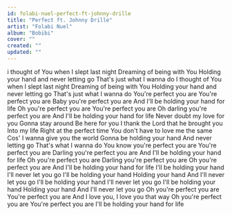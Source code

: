 ```yaml
---
id: folabi-nuel-perfect-ft-johnny-drille
title: "Perfect ft. Johnny Drille"
artist: "Folabi Nuel"
album: "Bobibi"
cover: ""
created: ""
updated: ""
---
```


i thought of You when I slept last night
Dreaming of being with You
Holding your hand and never letting go
That's just what I wanna do
I thought of You when I slept last night
Dreaming of being with You
Holding your hand and never letting go
That's just what I wanna do
You're perfect you are
You're perfect you are
Baby you're perfect you are
And I'll be holding your hand for life
Oh you're perfect you are
You're perfect you are
Oh darling you're perfect you are
And I'll be holding your hand for life
Never doubt my love for you
Gonna stay around
Be here for you
I thank the Lord that he brought you
Into my life
Right at the perfect time
You don't have to love me the same
Cos' I wanna give you the world
Gonna be holding your hand
And never letting go
That's what I wanna do
You know you're perfect you are
You're perfect you are
Darling you're perfect you are
And I'll be holding your hand for life
Oh you're perfect you are
Darling you're perfect you are
Oh you're perfect you are
And I'll be holding your hand for life
I'll be holding your hand
I'll never let you go
I'll be holding your hand
Holding your hand
And I'll never let you go
I'll be holding your hand
I'll never let you go
I'll be holding your hand
Holding your hand
And I'll never let you go
Oh you're perfect you are
You're perfect you are
And I love you, I love you that way
Oh you're perfect you are
You're perfect you are
I'll be holding your hand for life
